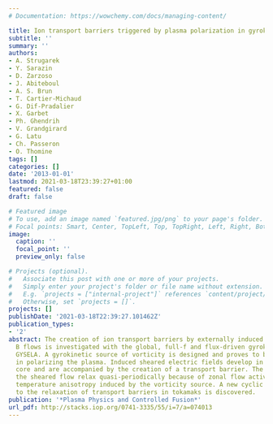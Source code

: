 ```yaml
---
# Documentation: https://wowchemy.com/docs/managing-content/

title: Ion transport barriers triggered by plasma polarization in gyrokinetic simulations
subtitle: ''
summary: ''
authors:
- A. Strugarek
- Y. Sarazin
- D. Zarzoso
- J. Abiteboul
- A. S. Brun
- T. Cartier-Michaud
- G. Dif-Pradalier
- X. Garbet
- Ph. Ghendrih
- V. Grandgirard
- G. Latu
- Ch. Passeron
- O. Thomine
tags: []
categories: []
date: '2013-01-01'
lastmod: 2021-03-18T23:39:27+01:00
featured: false
draft: false

# Featured image
# To use, add an image named `featured.jpg/png` to your page's folder.
# Focal points: Smart, Center, TopLeft, Top, TopRight, Left, Right, BottomLeft, Bottom, BottomRight.
image:
  caption: ''
  focal_point: ''
  preview_only: false

# Projects (optional).
#   Associate this post with one or more of your projects.
#   Simply enter your project's folder or file name without extension.
#   E.g. `projects = ["internal-project"]` references `content/project/deep-learning/index.md`.
#   Otherwise, set `projects = []`.
projects: []
publishDate: '2021-03-18T22:39:27.101462Z'
publication_types:
- '2'
abstract: The creation of ion transport barriers by externally induced sheared E ×
  B flows is investigated with the global, full-f and flux-driven gyrokinetic code
  GYSELA. A gyrokinetic source of vorticity is designed and proves to be efficient
  in polarizing the plasma. Induced sheared electric fields develop in the turbulent
  core and are accompanied by the creation of a transport barrier. The barrier and
  the sheared flow relax quasi-periodically because of zonal flow activity and a destabilizing
  temperature anisotropy induced by the vorticity source. A new cyclic mechanism leading
  to the relaxation of transport barriers in tokamaks is discovered.
publication: '*Plasma Physics and Controlled Fusion*'
url_pdf: http://stacks.iop.org/0741-3335/55/i=7/a=074013
---
```

